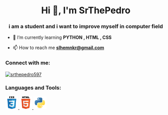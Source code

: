 <h1 align="center">Hi 👋, I'm SrThePedro</h1>
<h3 align="center">i am a student and i want to improve myself in computer field</h3>

- 🌱 I’m currently learning **PYTHON , HTML , CSS**

- 📫 How to reach me **slhemnkr@gmail.com**

<h3 align="left">Connect with me:</h3>
<p align="left">
<a href="https://www.youtube.com/c/srthepedro597" target="blank"><img align="center" src="https://raw.githubusercontent.com/rahuldkjain/github-profile-readme-generator/master/src/images/icons/Social/youtube.svg" alt="srthepedro597" height="30" width="40" /></a>
</p>

<h3 align="left">Languages and Tools:</h3>
<p align="left"> <a href="https://www.w3schools.com/css/" target="_blank" rel="noreferrer"> <img src="https://raw.githubusercontent.com/devicons/devicon/master/icons/css3/css3-original-wordmark.svg" alt="css3" width="40" height="40"/> </a> <a href="https://www.w3.org/html/" target="_blank" rel="noreferrer"> <img src="https://raw.githubusercontent.com/devicons/devicon/master/icons/html5/html5-original-wordmark.svg" alt="html5" width="40" height="40"/> </a> <a href="https://www.python.org" target="_blank" rel="noreferrer"> <img src="https://raw.githubusercontent.com/devicons/devicon/master/icons/python/python-original.svg" alt="python" width="40" height="40"/> </a> </p>
